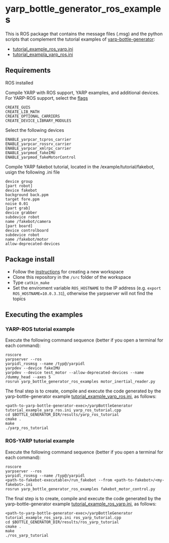 # yarp_bottle_generator_ros_examples

This is ROS package that contains the message files (.msg) and the python 
scripts that complement the tutorial examples of 
[yarp-bottle-generator](https://github.com/vislab-tecnico-lisboa/yarp-bottle-generator): 
* [tutorial_example_ros_yarp.ini](https://github.com/vislab-tecnico-lisboa/yarp-bottle-generator/blob/master/app/tutorial_example_ros_yarp.ini)
* [tutorial_exampla_yarp_ros.ini](https://github.com/vislab-tecnico-lisboa/yarp-bottle-generator/blob/master/app/tutorial_example_yarp_ros.ini)

## Requirements
ROS installed

Compile YARP with ROS support, YARP examples, and additional devices.
For YARP-ROS support, select the [flags](http://www.yarp.it/yarp_with_ros_configure.html)

    CREATE_GUIS
    CREATE_LIB_MATH
    CREATE_OPTIONAL_CARRIERS
    CREATE_DEVICE_LIBRARY_MODULES

Select the following devices

	ENABLE_yarpcar_tcpros_carrier
	ENABLE_yarpcar_rossrv_carrier
	ENABLE_yarpcar_xmlrpc_carrier
	ENABLE_yarpmod_fakeIMU
	ENABLE_yarpmod_fakeMotorControl

Compile YARP fakebot tutorial, located in the <yarp-repository>/example/tutorial/fakebot, usign the following <my-fakebot>.ini file

	device group
	[part robot]
	device fakebot
	background back.ppm
	target fore.ppm
	noise 0.01
	[part grab]
	device grabber
	subdevice robot
	name /fakebot/camera
	[part board]
	device controlboard
	subdevice robot
	name /fakebot/motor
	allow-deprecated-devices

## Package install
* Follow the [instructions](http://wiki.ros.org/catkin/Tutorials/create_a_workspace) for creating a new workspace
* Clone this repository in the `/src` folder of the workspace
* Type `catkin_make`
* Set the enviroment variable `ROS_HOSTNAME` to the IP address (e.g. `export ROS_HOSTNAME=10.0.3.31`), otherwise the yarpserver will not find the topics

## Executing the examples

### YARP-ROS tutorial example
Execute the following command sequence (better if you open a terminal for each command):

	roscore
	yarpserver --ros
	yarpidl_rosmsg --name /typ@/yarpidl
	yarpdev --device fakeIMU
	yarpdev --device test_motor --allow-deprecated-devices --name /dummy_head --axes 5
	rosrun yarp_bottle_generator_ros_examples motor_inertial_reader.py

The final step is to create, compile and execute the code generated by the yarp-bottle-generator example [tutorial_example_yarp_ros.ini](https://github.com/vislab-tecnico-lisboa/yarp-bottle-generator/blob/master/app/tutorial_example_yarp_ros.ini), as follows:

	<path-to-yarp-bottle-generator-exec>/yarpBottleGenerator tutorial_example_yarp_ros.ini yarp_ros_tutorial.cpp
	cd $BOTTLE_GENERATOR_DIR/results/yarp_ros_tutorial
	cmake .
	make
	./yarp_ros_tutorial

### ROS-YARP tutorial example
Execute the following command sequence (better if you open a terminal for each command):

	roscore
	yarpserver --ros
	yarpidl_rosmsg --name /typ@/yarpidl
	<path-to-fakebot-executable>/run_fakebot --from <path-to-fakebot>/<my-fakebot>.ini
	rosrun yarp_bottle_generator_ros_examples fakebot_motor_control.py

The final step is to create, compile and execute the code generated by the yarp-bottle-generator example [tutorial_example_ros_yarp.ini](https://github.com/vislab-tecnico-lisboa/yarp-bottle-generator/blob/master/app/tutorial_example_ros_yarp.ini), as follows:

	<path-to-yarp-bottle-generator-exec>/yarpBottleGenerator tutorial_example_ros_yarp.ini ros_yarp_tutorial.cpp
	cd $BOTTLE_GENERATOR_DIR/results/ros_yarp_tutorial
	cmake .
	make
	./ros_yarp_tutorial

